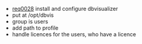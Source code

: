  * [req0028](https://github.com/DomainDrivenArchitecture/ddaRequirement/blob/master/en/requirements/req0028.md) install and configure dbvisualizer
  * put at /opt/dbvis
  * group is users
  * add path to profile
  * handle licences for the users, who have a licence
